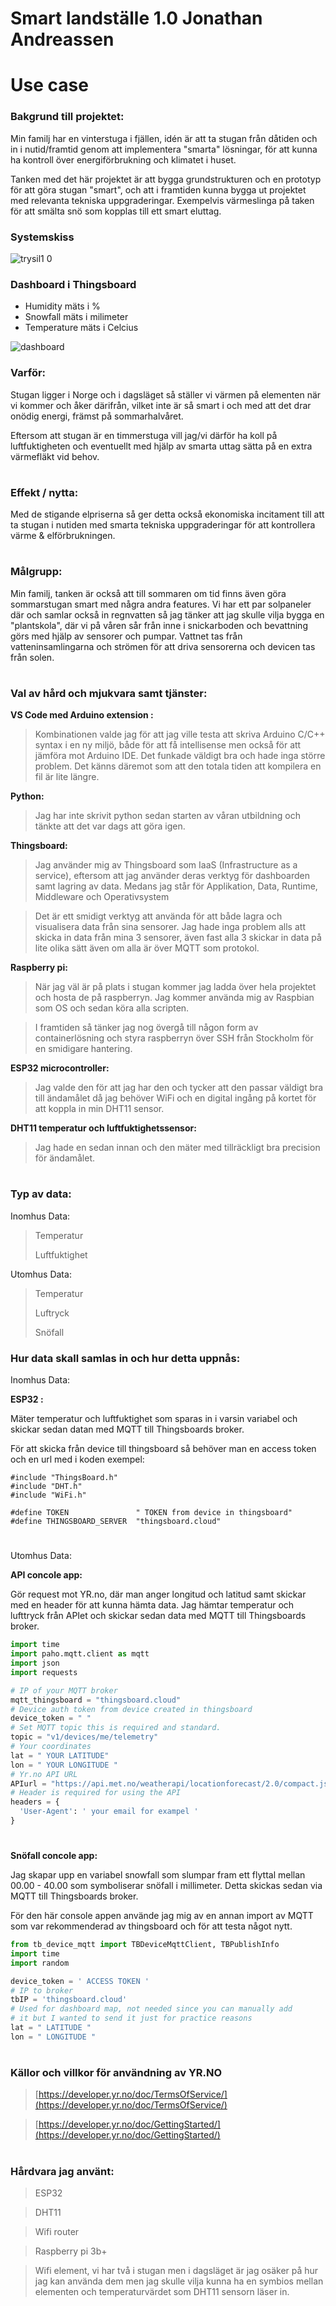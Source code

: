 # Smart landställe 1.0 Jonathan Andreassen

# Use case

### Bakgrund till projektet:

Min familj har en vinterstuga i fjällen, idén är att ta stugan från dåtiden och in i nutid/framtid genom att implementera "smarta" lösningar, för att kunna ha kontroll över energiförbrukning och klimatet i huset.

Tanken med det här projektet är att bygga grundstrukturen och en prototyp för att göra stugan "smart", och att i framtiden kunna bygga ut projektet med relevanta tekniska uppgraderingar. Exempelvis värmeslinga på taken för att smälta snö som kopplas till ett smart eluttag. 

### Systemskiss

![trysil1 0](https://user-images.githubusercontent.com/71496860/146353412-6750cb36-10e6-462f-97d0-63498579932e.jpg)


### Dashboard i Thingsboard
- Humidity mäts i %
- Snowfall mäts i milimeter
- Temperature mäts i Celcius

![dashboard](https://user-images.githubusercontent.com/71496860/146353433-65da705e-354b-4e1d-8d5f-600e4f47aee7.JPG)


### Varför:

Stugan ligger i Norge och i dagsläget så ställer vi värmen på elementen när vi kommer och åker därifrån, vilket inte är så smart i och med att det drar onödig energi, främst på sommarhalvåret.

Eftersom att stugan är en timmerstuga vill jag/vi därför ha koll på luftfuktigheten och eventuellt med hjälp av smarta uttag sätta på en extra värmefläkt vid behov.

#

### Effekt / nytta:

Med de stigande elpriserna så ger detta också ekonomiska incitament till att ta stugan i nutiden med smarta tekniska uppgraderingar för att kontrollera värme & elförbrukningen.

#

### Målgrupp:

Min familj, tanken är också att till sommaren om tid finns  även göra sommarstugan smart med några andra features. Vi har ett par solpaneler där och samlar också in regnvatten så jag tänker att jag skulle vilja bygga en "plantskola", där vi på våren sår från inne i snickarboden och bevattning görs med hjälp av sensorer och pumpar. Vattnet tas från vatteninsamlingarna och strömen för att driva sensorerna och devicen tas från solen.

# 

### Val av hård och mjukvara samt tjänster:

**VS Code med Arduino extension :** 

> Kombinationen valde jag för att jag ville testa att skriva Arduino C/C++ syntax i en ny miljö, både för att få intellisense men också för att jämföra mot Arduino IDE. Det  funkade väldigt bra och hade inga större problem. Det känns däremot som att den totala tiden att kompilera en fil är lite längre.

**Python:**

> Jag har inte skrivit python sedan starten av våran utbildning och tänkte att det var dags att göra igen.

**Thingsboard:**

> Jag använder mig av Thingsboard som IaaS (Infrastructure as a service), eftersom att jag använder deras verktyg för dashboarden samt lagring av data. Medans jag står för Applikation, Data, Runtime, Middleware och Operativsystem

> Det är ett smidigt verktyg att använda för att både lagra och visualisera data från sina sensorer. Jag hade inga problem alls att skicka in data från mina 3 sensorer, även fast alla 3 skickar in data på lite olika sätt även om alla är  över MQTT som protokol.

**Raspberry pi:**

> När jag väl är på plats i stugan kommer jag ladda över hela projektet och hosta de på raspberryn. Jag kommer använda mig av Raspbian som OS och sedan köra alla scripten.

> I framtiden så tänker jag nog övergå till någon form av containerlösning och styra raspberryn över SSH från Stockholm för en smidigare hantering.

**ESP32 microcontroller:**

> Jag valde den för att jag har den och tycker att den passar väldigt bra till ändamålet då jag behöver WiFi och en digital ingång på kortet för att koppla in min DHT11 sensor.

**DHT11 temperatur och luftfuktighetssensor:**

> Jag hade en sedan innan och den mäter med tillräckligt bra precision för ändamålet.

# 

### Typ av data:

Inomhus Data:

>Temperatur
>
>Luftfuktighet 
>
Utomhus Data:

>Temperatur
>
>Luftryck 
>
>Snöfall
>
### Hur data skall samlas in och hur detta uppnås:

Inomhus Data:

**ESP32 :**

Mäter temperatur och luftfuktighet som sparas in i varsin variabel och skickar sedan datan med MQTT till Thingsboards broker.

För att skicka från device till thingsboard så behöver man en access token och en url med i koden exempel:

```arduino
#include "ThingsBoard.h"
#include "DHT.h"
#include "WiFi.h"

#define TOKEN               " TOKEN from device in thingsboard"
#define THINGSBOARD_SERVER  "thingsboard.cloud"
```
#

Utomhus Data:

**API concole app:**

Gör request mot YR.no, där man anger longitud och latitud samt skickar med en header för att kunna hämta data. Jag hämtar temperatur och lufttryck från APIet och skickar sedan data med MQTT till Thingsboards broker.

```python
import time
import paho.mqtt.client as mqtt
import json
import requests

# IP of your MQTT broker
mqtt_thingsboard = "thingsboard.cloud"
# Device auth token from device created in thingsboard
device_token = " "
# Set MQTT topic this is required and standard.
topic = "v1/devices/me/telemetry"
# Your coordinates
lat = " YOUR LATITUDE"
lon = " YOUR LONGITUDE "
# Yr.no API URL
APIurl = "https://api.met.no/weatherapi/locationforecast/2.0/compact.json?lat={}&lon={}".format(lat, lon)
# Header is required for using the API
headers = {
  'User-Agent': ' your email for exampel '
}
```
#

**Snöfall concole app:**

Jag skapar upp en variabel snowfall som slumpar fram ett flyttal mellan 00.00 - 40.00 som symboliserar snöfall i millimeter. Detta skickas sedan via MQTT till Thingsboards broker.

För den här console appen använde jag mig av en annan import av MQTT som var rekommenderad av thingsboard och för att testa något nytt.

```python
from tb_device_mqtt import TBDeviceMqttClient, TBPublishInfo
import time
import random

device_token = ' ACCESS TOKEN '
# IP to broker
tbIP = 'thingsboard.cloud'
# Used for dashboard map, not needed since you can manually add
# it but I wanted to send it just for practice reasons
lat = " LATITUDE "
lon = " LONGITUDE "
```
#

### Källor och villkor för användning av YR.NO

> [https://developer.yr.no/doc/TermsOfService/](https://developer.yr.no/doc/TermsOfService/)
>

>[https://developer.yr.no/doc/GettingStarted/](https://developer.yr.no/doc/GettingStarted/)
>

#

### Hårdvara jag använt:

> ESP32
> 

> DHT11
> 

> Wifi router
> 

> Raspberry pi 3b+


> Wifi element, vi har två i stugan men i dagsläget är jag osäker på hur jag kan använda dem men jag skulle vilja kunna ha en symbios mellan
  elementen och temperaturvärdet som DHT11 sensorn läser in. 
> 
